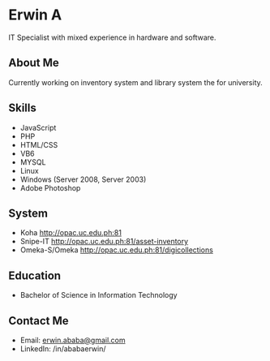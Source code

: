 # Erwin A

IT Specialist with mixed experience in hardware and software.

## About Me
Currently working on inventory system and library system the for university.

## Skills

- JavaScript
- PHP
- HTML/CSS
- VB6
- MYSQL
- Linux
- Windows (Server 2008, Server 2003)
- Adobe Photoshop

## System
- Koha
    http://opac.uc.edu.ph:81
- Snipe-IT
    http://opac.uc.edu.ph:81/asset-inventory
- Omeka-S/Omeka
    http://opac.uc.edu.ph:81/digicollections

## Education

- Bachelor of Science in Information Technology

## Contact Me

- Email: erwin.ababa@gmail.com
- LinkedIn: /in/ababaerwin/
